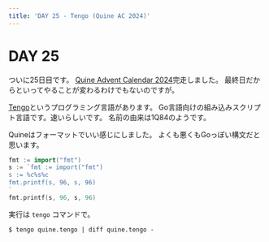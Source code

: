 ```yaml
---
title: 'DAY 25 - Tengo (Quine AC 2024)'
---
```


# DAY 25

ついに25日目です。
[Quine Advent Calendar 2024](https://qiita.com/advent-calendar/2024/quine)完走しました。
最終日だからといってやることが変わるわけでもないのですが。

[Tengo](https://tengolang.com)というプログラミング言語があります。
Go言語向けの組み込みスクリプト言語です。速いらしいです。
名前の由来は1Q84のようです。

Quineはフォーマットでいい感じにしました。
よくも悪くもGoっぽい構文だと思います。

```go
fmt := import("fmt")
s := `fmt := import("fmt")
s := %c%s%c
fmt.printf(s, 96, s, 96)
`
fmt.printf(s, 96, s, 96)
```

実行は `tengo` コマンドで。

```console
$ tengo quine.tengo | diff quine.tengo -
```
